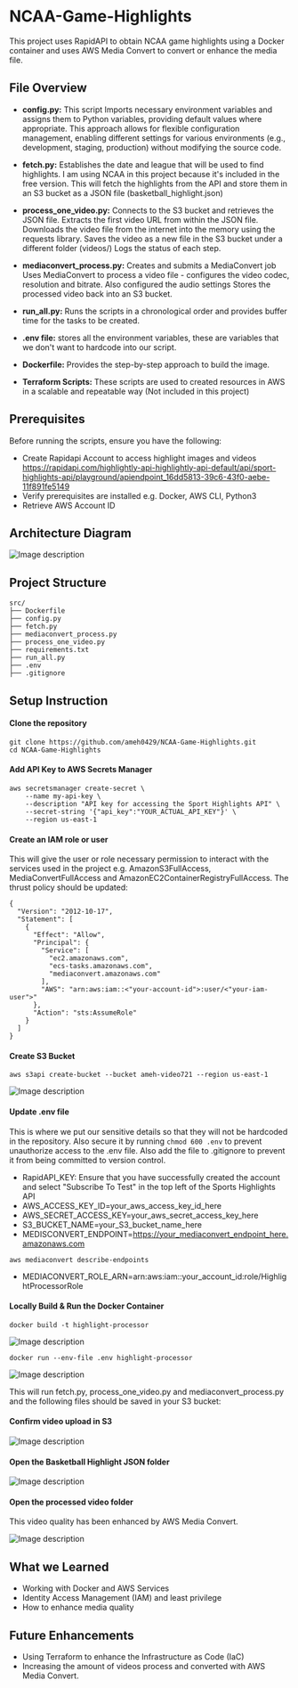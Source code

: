 # NCAA-Game-Highlights
This project uses RapidAPI to obtain NCAA game highlights using a Docker container and uses AWS Media Convert to convert or enhance the media file.
## File Overview
- **config.py:** This script Imports necessary environment variables and assigns them to Python variables, providing default values where appropriate. This approach allows for flexible configuration management, enabling different settings for various environments (e.g., development, staging, production) without modifying the source code.

- **fetch.py:** Establishes the date and league that will be used to find highlights. I am using NCAA in this project because it's included in the free version. This will fetch the highlights from the API and store them in an S3 bucket as a JSON file (basketball_highlight.json)

- **process_one_video.py:** Connects to the S3 bucket and retrieves the JSON file. Extracts the first video URL from within the JSON file. Downloads the video file from the internet into the memory using the requests library. Saves the video as a new file in the S3 bucket under a different folder (videos/) Logs the status of each step.

- **mediaconvert_process.py:** Creates and submits a MediaConvert job Uses MediaConvert to process a video file - configures the video codec, resolution and bitrate. Also configured the audio settings Stores the processed video back into an S3 bucket.

- **run_all.py:** Runs the scripts in a chronological order and provides buffer time for the tasks to be created.

- **.env file:** stores all the environment variables, these are variables that we don't want to hardcode into our script.

- **Dockerfile:** Provides the step-by-step approach to build the image.

- **Terraform Scripts:** These scripts are used to created resources in AWS in a scalable and repeatable way (Not included in this project)

## Prerequisites 
Before running the scripts, ensure you have the following:
- Create Rapidapi Account to access highlight images and videos https://rapidapi.com/highlightly-api-highlightly-api-default/api/sport-highlights-api/playground/apiendpoint_16dd5813-39c6-43f0-aebe-11f891fe5149
- Verify prerequisites are installed e.g. Docker, AWS CLI, Python3
- Retrieve AWS Account ID

## Architecture Diagram

![Image description](https://dev-to-uploads.s3.amazonaws.com/uploads/articles/zu1xhmcwnt289rd4ntyt.png)

## Project Structure

```
src/
├── Dockerfile
├── config.py
├── fetch.py
├── mediaconvert_process.py
├── process_one_video.py
├── requirements.txt
├── run_all.py
├── .env
├── .gitignore
```

## Setup Instruction
#### Clone the repository

```
git clone https://github.com/ameh0429/NCAA-Game-Highlights.git
cd NCAA-Game-Highlights
```

#### Add API Key to AWS Secrets Manager

```
aws secretsmanager create-secret \
    --name my-api-key \
    --description "API key for accessing the Sport Highlights API" \
    --secret-string '{"api_key":"YOUR_ACTUAL_API_KEY"}' \
    --region us-east-1
```

#### Create an IAM role or user
This will give the user or role necessary permission to interact with the services used in the project e.g. AmazonS3FullAccess, MediaConvertFullAccess and AmazonEC2ContainerRegistryFullAccess. The thrust policy should be updated:

```
{
  "Version": "2012-10-17",
  "Statement": [
    {
      "Effect": "Allow",
      "Principal": {
        "Service": [
          "ec2.amazonaws.com",
          "ecs-tasks.amazonaws.com",
          "mediaconvert.amazonaws.com"
        ],
        "AWS": "arn:aws:iam::<"your-account-id">:user/<"your-iam-user">"
      },
      "Action": "sts:AssumeRole"
    }
  ]
}

```

#### Create S3 Bucket

```
aws s3api create-bucket --bucket ameh-video721 --region us-east-1
```

![Image description](https://dev-to-uploads.s3.amazonaws.com/uploads/articles/vzjeadqp09e10cor5921.png)

#### Update .env file
This is where we put our sensitive details so that they will not be hardcoded in the repository. Also secure it by running `chmod 600 .env` to prevent unauthorize access to the .env file. Also add the file to .gitignore to prevent it from being committed to version control.
- RapidAPI_KEY: Ensure that you have successfully created the account and select "Subscribe To Test" in the top left of the Sports Highlights API
- AWS_ACCESS_KEY_ID=your_aws_access_key_id_here
- AWS_SECRET_ACCESS_KEY=your_aws_secret_access_key_here
- S3_BUCKET_NAME=your_S3_bucket_name_here
- MEDISCONVERT_ENDPOINT=https://your_mediaconvert_endpoint_here.amazonaws.com
```
aws mediaconvert describe-endpoints
```
- MEDIACONVERT_ROLE_ARN=arn:aws:iam::your_account_id:role/HighlightProcessorRole

#### Locally Build & Run the Docker Container

```
docker build -t highlight-processor
```
![Image description](https://dev-to-uploads.s3.amazonaws.com/uploads/articles/kvipros9hayjyn3v2180.png)

```
docker run --env-file .env highlight-processor
```

![Image description](https://dev-to-uploads.s3.amazonaws.com/uploads/articles/59082p6iv9rwq6mehbkk.png)

This will run fetch.py, process_one_video.py and mediaconvert_process.py and the following files should be saved in your S3 bucket:

#### Confirm video upload in S3

![Image description](https://dev-to-uploads.s3.amazonaws.com/uploads/articles/q0ztk6y2199cg718lvbe.png)

#### Open the Basketball Highlight JSON folder

![Image description](https://dev-to-uploads.s3.amazonaws.com/uploads/articles/sfdi2zuzfx9lytqupg4v.png)

#### Open the processed video folder
This video quality has been enhanced by AWS Media Convert. 

![Image description](https://dev-to-uploads.s3.amazonaws.com/uploads/articles/hg8bcr032vjlgv9tnb2k.png)

## What we Learned
- Working with Docker and AWS Services
- Identity Access Management (IAM) and least privilege
- How to enhance media quality

## Future Enhancements
- Using Terraform to enhance the Infrastructure as Code (IaC)
- Increasing the amount of videos process and converted with AWS Media Convert.
